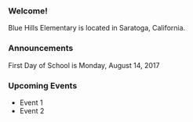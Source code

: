 ### Welcome!

Blue Hills Elementary is located in Saratoga, California.

### Announcements

First Day of School is Monday, August 14, 2017

### Upcoming Events

- Event 1
- Event 2
